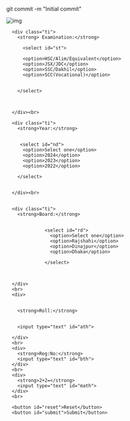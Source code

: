 git commit -m "Initial commit"
<!DOCTYPE html>
<html lang="en">
<head>
  <meta charset="UTF-8">
  <meta http-equiv="X-UA-Compatible" content="IE=Edge">
  <meta name="viewport" content="width=device-width, initial-scale=1">

  <title>HTML</title>
  
  <!-- HTML -->
  

  <!-- Custom Styles -->
  <link rel="stylesheet" href="style.css">
</head>

<body>
 <img src="p.png" alt="img">
 <div id="all">
    
      <div class="ti">
        <strong> Examination:</strong>
        
          <select id="st">
            
          <option>HSC/Alim/Equivalent</option>
          <option>JSX/JDC</option>
          <option>SSC/Dakhil</option>
          <option>SCC(Vocational)</option>
        
   
        </select>
   
        

      </div><br>
      
      <div class="ti">
        <strong>Year:</strong>
        
          
         <select id="nd">
          <option>Select one</option>
          <option>2024</option>
          <option>2023</option>
          <option>2022</option>
   
        </select>
   

      </div><br>
      
      
      <div class="ti">
        <strong>Board:</strong>
 
          
                  <select id="rd">
                    <option>Select one</option>
                    <option>Rajshahi</option>
                    <option>Dinajpur</option>
                    <option>Dhaka</option>
          
                  </select>
       

   
      </div>
      <br>
      <div>
        
      
        <strong>Roll:</strong>
        
 
        <input type="text" id="ath">
        
      </div> 
      <br>
      <div>
        <strong>Reg:No:</strong>
        <input type="text" id="bth">
      </div>
      <br>
      <div>
        <strong>2+2=</strong>
        <input type="text" id="math">
      </div>
      <br>
   
      <button id="reset">Reset</button>
      <button id="submit">Submit</button>
   
    
 </div>

</body>
</html>